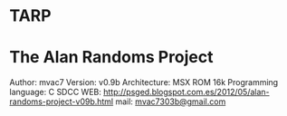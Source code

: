 # TARP
# The Alan Randoms Project 
Author: mvac7
Version: v0.9b
Architecture: MSX ROM 16k
Programming language: C SDCC
WEB: http://psged.blogspot.com.es/2012/05/alan-randoms-project-v09b.html
mail: mvac7303b@gmail.com


